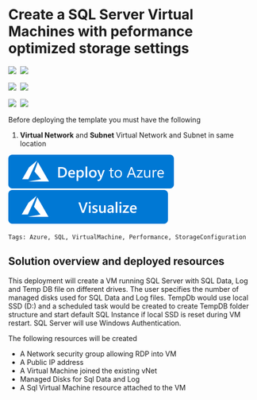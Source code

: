 # Create a SQL Server Virtual Machines with peformance optimized storage settings

<IMG SRC="https://azurequickstartsservice.blob.core.windows.net/badges/101-sql-vm-new-storage/PublicLastTestDate.svg" />&nbsp;
<IMG SRC="https://azurequickstartsservice.blob.core.windows.net/badges/101-sql-vm-new-storage/PublicDeployment.svg" />&nbsp;

<IMG SRC="https://azurequickstartsservice.blob.core.windows.net/badges/101-sql-vm-new-storage/FairfaxLastTestDate.svg" />&nbsp;
<IMG SRC="https://azurequickstartsservice.blob.core.windows.net/badges/101-sql-vm-new-storage/FairfaxDeployment.svg" />&nbsp;

<IMG SRC="https://azurequickstartsservice.blob.core.windows.net/badges/101-sql-vm-new-storage/BestPracticeResult.svg" />&nbsp;
<IMG SRC="https://azurequickstartsservice.blob.core.windows.net/badges/101-sql-vm-new-storage/CredScanResult.svg" />&nbsp;

Before deploying the template you must have the following

1. **Virtual Network** and **Subnet** Virtual Network and Subnet in same location

<a href="https://portal.azure.com/#create/Microsoft.Template/uri/https%3A%2F%2Fraw.githubusercontent.com%2FAzure%2Fazure-quickstart-templates%2Fmaster%2F101-sql-vm-new-storage%2Fazuredeploy.json" target="_blank">
    <img src="https://raw.githubusercontent.com/Azure/azure-quickstart-templates/master/1-CONTRIBUTION-GUIDE/images/deploytoazure.svg?sanitize=true"/>
</a>
<a href="http://armviz.io/#/?load=https%3A%2F%2Fraw.githubusercontent.com%2FAzure%2Fazure-quickstart-templates%2Fmaster%2F101-sql-vm-new-storage%2Fazuredeploy.json" target="_blank">
    <img src="https://raw.githubusercontent.com/Azure/azure-quickstart-templates/master/1-CONTRIBUTION-GUIDE/images/visualizebutton.svg?sanitize=true"/>
</a>

`Tags: Azure, SQL, VirtualMachine, Performance, StorageConfiguration`

## Solution overview and deployed resources

This deployment will create a VM running SQL Server with SQL Data, Log and Temp DB file on different drives.
The user specifies the number of managed disks used for SQL Data and Log files.
TempDb would use local SSD (D:) and a scheduled task would be created to create TempDB folder structure and start default SQL Instance if local SSD is reset during VM restart. 
SQL Server will use Windows Authentication.

The following resources will be created
 - A Network security group allowing RDP into VM
 - A Public IP address
 - A Virtual Machine joined the existing vNet
 - Managed Disks for Sql Data and Log 
 - A Sql Virtual Machine resource attached to the VM

